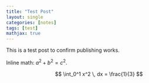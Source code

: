```yaml
---
title: "Test Post"
layout: single
categories: [notes]
tags: [test]
mathjax: true
---
```


This is a test post to confirm publishing works.

Inline math: $a^2 + b^2 = c^2$.

$$
\int_0^1 x^2 \, dx = \frac{1}{3}
$$

